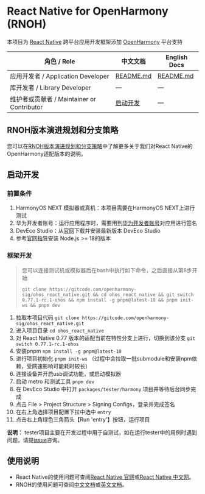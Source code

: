 # React Native for OpenHarmony (RNOH)

本项目为 [React Native](https://reactnative.dev/) 跨平台应用开发框架添加 [OpenHarmony](https://www.openharmony.cn/mainPlay) 平台支持

| 角色 / Role                                | 中文文档                            | English Docs                     |
| ------------------------------------------ | ----------------------------------- | -------------------------------- |
| 应用开发者 / Application Developer         | [README.md](./docs/zh-cn/README.md) | [README.md](./docs/en/README.md) |
| 库开发者 / Library Developer               | —                                   | —                                |
| 维护者或贡献者 / Maintainer or Contributor | [启动开发](#启动开发)               | —                                |


## RNOH版本演进规划和分支策略
您可以在[RNOH版本演进规划和分支策略](https://gitcode.com/openharmony-sig/ohos_react_native/wiki/RNOH%E7%89%88%E6%9C%AC%E6%BC%94%E8%BF%9B%E8%A7%84%E5%88%92%E5%92%8C%E5%88%86%E6%94%AF%E7%AD%96%E7%95%A5.md)中了解更多关于我们对React Native的OpenHarmony适配版本的说明。

## 启动开发

### 前置条件

1. HarmonyOS NEXT 模拟器或真机：本项目需要在HarmonyOS NEXT上进行测试
2. 华为开发者账号：运行应用程序时，需要用到[华为开发者账号](https://developer.huawei.com/consumer/cn/personalcenter/overview)对应用进行签名
3. DevEco Studio：从[官网](https://developer.huawei.com/consumer/cn/deveco-studio/)下载并安装最新版本 DevEco Studio
4. 参考[官网指导](https://nodejs.org/en/download)安装 Node.js >= 18的版本

### 框架开发

> 您可以连接测试机或模拟器后在bash中执行如下命令，之后直接从第8步开始
> 
> `git clone https://gitcode.com/openharmony-sig/ohos_react_native.git && cd ohos_react_native && git switch 0.77.1-rc.1-ohos && npm install -g pnpm@latest-10 && pnpm init-ws && pnpm dev`

1. 拉取本项目代码 `git clone https://gitcode.com/openharmony-sig/ohos_react_native.git`
2. 进入项目目录 `cd ohos_react_native`
3. 对 React Native 0.77 版本的适配当前在特性分支上进行，切换到该分支 `git switch 0.77.1-rc.1-ohos`
4. 安装pnpm `npm install -g pnpm@latest-10`
5. 进行项目初始化 `pnpm init-ws` （过程中会拉取一批submodule和安装npm依赖，受网速影响可能耗时较长）
6. 连接设备并开启usb调试功能，或启动模拟器
7. 启动 metro 和测试工具 `pnpm dev`
8. 在 DevEco Studio 中打开 `packages/tester/harmony` 项目并等待后台同步完成
9. 点击 File > Project Structure > Signing Configs，登录并完成签名
10. 在右上角选择项目配置下拉中选中 `entry`
11. 点击右上角绿色三角箭头【Run 'entry'】按钮，运行项目

**说明：** tester项目主要在开发过程中用于自测试，如在运行tester中的用例时遇到问题，请提[issue](https://gitcode.com/openharmony-sig/ohos_react_native/issues)咨询。

## 使用说明

- React Native的使用问题可查阅[React Native 官网](https://reactnative.dev/)或[React Native 中文网](https://reactnative.cn/)。
- RNOH的使用问题可查阅[中文文档](./docs/zh-cn/README.md)或[英文文档](./docs/en/README.md)。
